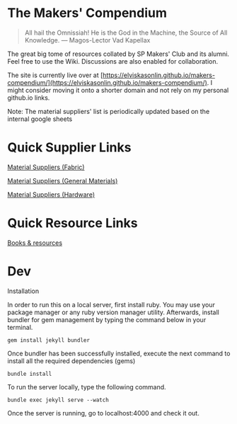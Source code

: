 # The Makers' Compendium

> All hail the Omnissiah! He is the God in the Machine, the Source of All Knowledge. — Magos-Lector Vad Kapellax

The great big tome of resources collated by SP Makers' Club and its alumni.
Feel free to use the Wiki. Discussions are also enabled for collaboration.

The site is currently live over at [https://elviskasonlin.github.io/makers-compendium/](https://elviskasonlin.github.io/makers-compendium/). I might consider moving it onto a shorter domain and not rely on my personal github.io links.

Note: The material suppliers' list is periodically updated based on the internal google sheets

# Quick Supplier Links
[Material Suppliers (Fabric)](https://elviskasonlin.github.io/makers-compendium/_compendium/suppliers/fabric.html)

[Material Suppliers (General Materials)](https://elviskasonlin.github.io/makers-compendium/_compendium/suppliers/general-materials.html)

[Material Suppliers (Hardware)](https://elviskasonlin.github.io/makers-compendium/_compendium/suppliers/hardware.html)

# Quick Resource Links

[Books & resources](https://elviskasonlin.github.io/makers-compendium/_compendium/resources/tomes-of-knowledge.html)

# Dev
Installation

In order to run this on a local server, first install ruby. You may use your package manager or any ruby version manager utility. Afterwards, install bundler for gem management by typing the command below in your terminal.

```
gem install jekyll bundler
```

Once bundler has been successfully installed, execute the next command to install all the required dependencies (gems)

```
bundle install
```

To run the server locally, type the following command.

```
bundle exec jekyll serve --watch
```

Once the server is running, go to localhost:4000 and check it out.
